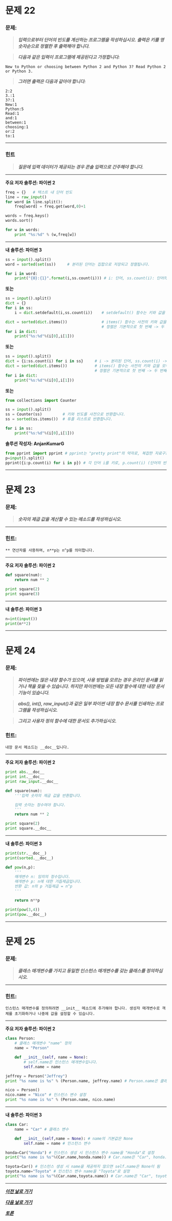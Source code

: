 # 문제 22

### **문제:**

> **_입력으로부터 단어의 빈도를 계산하는 프로그램을 작성하십시오. 출력은 키를 영숫자순으로 정렬한 후 출력해야 합니다._**

> **_다음과 같은 입력이 프로그램에 제공된다고 가정합니다:_**

```
New to Python or choosing between Python 2 and Python 3? Read Python 2 or Python 3.
```

> **_그러면 출력은 다음과 같아야 합니다:_**

```
2:2
3.:1
3?:1
New:1
Python:5
Read:1
and:1
between:1
choosing:1
or:2
to:1
```

---

### 힌트

> **_질문에 입력 데이터가 제공되는 경우 콘솔 입력으로 간주해야 합니다._**

---

**주요 저자 솔루션: 파이썬 2**

```python
freq = {}   # 텍스트 내 단어 빈도
line = raw_input()
for word in line.split():
    freq[word] = freq.get(word,0)+1

words = freq.keys()
words.sort()

for w in words:
    print "%s:%d" % (w,freq[w])
```

---

**내 솔루션: 파이썬 3**

```python
ss = input().split()
word = sorted(set(ss))     # 분리된 단어는 집합으로 저장되고 정렬됩니다.

for i in word:
    print("{0}:{1}".format(i,ss.count(i))) # i: 단어, ss.count(i): 단어의 빈도수
```

**또는**

```python
ss = input().split()
dict = {}
for i in ss:
    i = dict.setdefault(i,ss.count(i))    # setdefault() 함수는 키와 값을 받아 사전으로 설정합니다.

dict = sorted(dict.items())               # items() 함수는 사전의 키와 값을 모두 리스트로 반환한 다음 정렬합니다.
                                          # 정렬은 기본적으로 첫 번째 -> 두 번째 키 순서로 수행됩니다.
for i in dict:
    print("%s:%d"%(i[0],i[1]))
```

**또는**

```python
ss = input().split()
dict = {i:ss.count(i) for i in ss}     # i -> 분리된 단어, ss.count(i) -> ss에서 i의 총 등장 횟수로 사전을 설정합니다.
dict = sorted(dict.items())            # items() 함수는 사전의 키와 값을 모두 리스트로 반환한 다음 정렬합니다.
                                       # 정렬은 기본적으로 첫 번째 -> 두 번째 키 순서로 수행됩니다.
for i in dict:
    print("%s:%d"%(i[0],i[1]))
```

**또는**

```python
from collections import Counter

ss = input().split()
ss = Counter(ss)         # 키와 빈도를 사전으로 반환합니다.
ss = sorted(ss.items())  # 튜플 리스트로 반환합니다.

for i in ss:
    print("%s:%d"%(i[0],i[1]))
```

**솔루션 작성자: AnjanKumarG**

```python
from pprint import pprint # pprint는 "pretty print"의 약자로, 복잡한 자료구조를 사람이 읽기 쉽게 출력해줍니다.
p=input().split()
pprint({i:p.count(i) for i in p}) # 각 단어 i를 키로, p.count(i) (단어의 빈도)를 값으로 하는 딕셔너리를 생성하여 출력
```

---

# 문제 23

### **문제:**

> **_숫자의 제곱 값을 계산할 수 있는 메소드를 작성하십시오._**

---

### 힌트:

```
** 연산자를 사용하며, n**p는 n^p를 의미합니다.
```

---

**주요 저자 솔루션: 파이썬 2**

```python
def square(num):
    return num ** 2

print square(2)
print square(3)
```

---

**내 솔루션: 파이썬 3**

```python
n=int(input())
print(n**2)
```

---

# 문제 24

### **문제:**

> **_파이썬에는 많은 내장 함수가 있으며, 사용 방법을 모르는 경우 온라인 문서를 읽거나 책을 찾을 수 있습니다. 하지만 파이썬에는 모든 내장 함수에 대한 내장 문서 기능이 있습니다._**

> **_abs(), int(), raw_input()과 같은 일부 파이썬 내장 함수 문서를 인쇄하는 프로그램을 작성하십시오._**

> **_그리고 사용자 정의 함수에 대한 문서도 추가하십시오._**

### 힌트:

```
내장 문서 메소드는 __doc__입니다.
```

---

**주요 저자 솔루션: 파이썬 2**

```python
print abs.__doc__
print int.__doc__
print raw_input.__doc__

def square(num):
    '''입력 숫자의 제곱 값을 반환합니다.

    입력 숫자는 정수여야 합니다.
    '''
    return num ** 2

print square(2)
print square.__doc__
```

---

**내 솔루션: 파이썬 3**

```python
print(str.__doc__)
print(sorted.__doc__)

def pow(n,p):
    '''
    매개변수 n: 임의의 정수입니다.
    매개변수 p: n에 대한 거듭제곱입니다.
    반환 값: n의 p 거듭제곱 = n^p
    '''

    return n**p

print(pow(3,4))
print(pow.__doc__)
```

---

# 문제 25

### **문제:**

> **_클래스 매개변수를 가지고 동일한 인스턴스 매개변수를 갖는 클래스를 정의하십시오._**

---

### 힌트:

```
인스턴스 매개변수를 정의하려면 __init__ 메소드에 추가해야 합니다. 생성자 매개변수로 객체를 초기화하거나 나중에 값을 설정할 수 있습니다.
```

---

**주요 저자 솔루션: 파이썬 2**

```python
class Person:
    # 클래스 매개변수 "name" 정의
    name = "Person"

    def __init__(self, name = None):
        # self.name은 인스턴스 매개변수입니다.
        self.name = name

jeffrey = Person("Jeffrey")
print "%s name is %s" % (Person.name, jeffrey.name) # Person.name은 클래스 변수, jeffrey.name은 인스턴스 변수

nico = Person()
nico.name = "Nico" # 인스턴스 변수 설정
print "%s name is %s" % (Person.name, nico.name)
```

---

**내 솔루션: 파이썬 3**

```python
class Car:
    name = "Car" # 클래스 변수

    def __init__(self,name = None): # name의 기본값은 None
        self.name = name # 인스턴스 변수

honda=Car("Honda") # 인스턴스 생성 시 인스턴스 변수 name을 "Honda"로 설정
print("%s name is %s"%(Car.name,honda.name)) # Car.name은 "Car", honda.name은 "Honda"

toyota=Car() # 인스턴스 생성 시 name을 제공하지 않으면 self.name은 None이 됨
toyota.name="Toyota" # 인스턴스 변수 name을 "Toyota"로 설정
print("%s name is %s"%(Car.name,toyota.name)) # Car.name은 "Car", toyota.name은 "Toyota"
```

---

[**_이전 날로 가기_**](https://github.com/darkprinx/100-plus-Python-programming-exercises-extended/blob/master/Status/Day%207.md "7일차")

[**_다음 날로 가기_**](https://github.com/darkprinx/100-plus-Python-programming-exercises-extended/blob/master/Status/Day%209.md "9일차")

[**_토론_**](https://github.com/darkprinx/100-plus-Python-programming-exercises-extended/issues/3)
